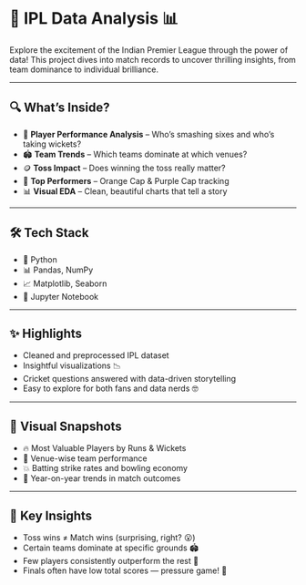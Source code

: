 # 🏏 IPL Data Analysis 📊

Explore the excitement of the Indian Premier League through the power of data! This project dives into match records to uncover thrilling insights, from team dominance to individual brilliance.

---

## 🔍 What’s Inside?

- 🧠 **Player Performance Analysis** – Who’s smashing sixes and who’s taking wickets?
- 🏟️ **Team Trends** – Which teams dominate at which venues?
- 🪙 **Toss Impact** – Does winning the toss really matter?
- 🎯 **Top Performers** – Orange Cap & Purple Cap tracking
- 📊 **Visual EDA** – Clean, beautiful charts that tell a story

---

## 🛠️ Tech Stack

- 🐍 Python
- 📊 Pandas, NumPy
- 📈 Matplotlib, Seaborn
- 📒 Jupyter Notebook

---

## ✨ Highlights

- Cleaned and preprocessed IPL dataset
- Insightful visualizations 📉
- Cricket questions answered with data-driven storytelling
- Easy to explore for both fans and data nerds 🤓

---

## 📸 Visual Snapshots

- 🔥 Most Valuable Players by Runs & Wickets  
- 📍 Venue-wise team performance  
- 💥 Batting strike rates and bowling economy  
- 📅 Year-on-year trends in match outcomes  

---

## 🧠 Key Insights

- Toss wins ≠ Match wins (surprising, right? 😮)  
- Certain teams dominate at specific grounds 🏟️  
- Few players consistently outperform the rest 🌟  
- Finals often have low total scores — pressure game! 😬

